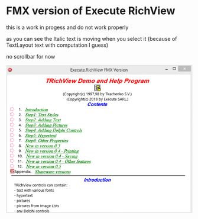 # FMX version of Execute RichView

this is a work in progess and do not work properly

as you can see the Italic text is moving when you select it (because of TextLayout text with computation I guess)

no scrollbar for now

![screenshoot](RichViewFMX.gif)